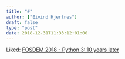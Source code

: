 ```yaml
---
title: "#"
author: ["Eivind Hjertnes"]
draft: false
type: "post"
date: 2018-12-31T11:33:12+01:00
---
```


Liked: [FOSDEM
2018 - Python 3: 10 years later](https://archive.fosdem.org/2018/schedule/event/python3/)
